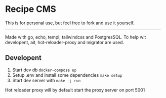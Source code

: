 # Recipe CMS
This is for personal use, but feel free to fork and use it yourself.

---

Made with go, echo, templ, tailwindcss and PostgresSQL.
To help wit developent, ait, hot-reloader-proxy and migrator are used.

## Developent
1. Start dev db `docker-compose up` 
2. Setup .env and install some dependencies `make setup` 
3. Start dev server with `make -j run` 

Hot reloader proxy will by default start the proxy server on port 5001




